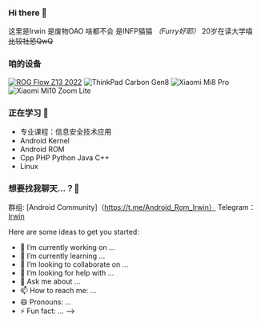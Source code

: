### Hi there 👋
这里是Irwin
是废物OAO 啥都不会
是INFP猫猫 *（Furry好耶）* 
20岁在读大学喵 
~~比较社恐QwQ~~  

### 咱的设备
[![ROG Flow Z13 2022](https://img.shields.io/badge/ROG%20Flow%20Z13%202022-000000?style=flat-square&logo=asus&logoColor=FF0000&labelColor=000000)](https://rog.asus.com.cn/laptops/rog-flow/rog-flow-z13-2022-series)
![ThinkPad Carbon Gen8](https://img.shields.io/badge/ThinkPad%20Carbon%20Gen8-FF0000?style=flat-square&logo=lenovo&logoColor=FFFFFF&labelColor=FF0000)
![Xiaomi Mi8 Pro](https://img.shields.io/badge/Xiaomi%20Mi8%20Pro-f86600?style=flat-square&logo=xiaomi&logoColor=FFFFFF&labelColor=f86600)
![Xiaomi Mi10 Zoom Lite](https://img.shields.io/badge/Xiaomi%20Mi10%20Zoom%20Lite-f86600?style=flat-square&logo=xiaomi&logoColor=FFFFFF&labelColor=f86600)

### 正在学习 🌱
* 专业课程：信息安全技术应用
* Android Kernel
* Android ROM
* Cpp PHP Python Java C++
* Linux

### 想要找我聊天...？💬
群组: [Android Community]（https://t.me/Android_Rom_Irwin）
Telegram：[Irwin](https://t.me/Irwin_Hs)  


Here are some ideas to get you started:

- 🔭 I’m currently working on ...
- 🌱 I’m currently learning ...
- 👯 I’m looking to collaborate on ...
- 🤔 I’m looking for help with ...
- 💬 Ask me about ...
- 📫 How to reach me: ...
- 😄 Pronouns: ...
- ⚡ Fun fact: ...
-->
